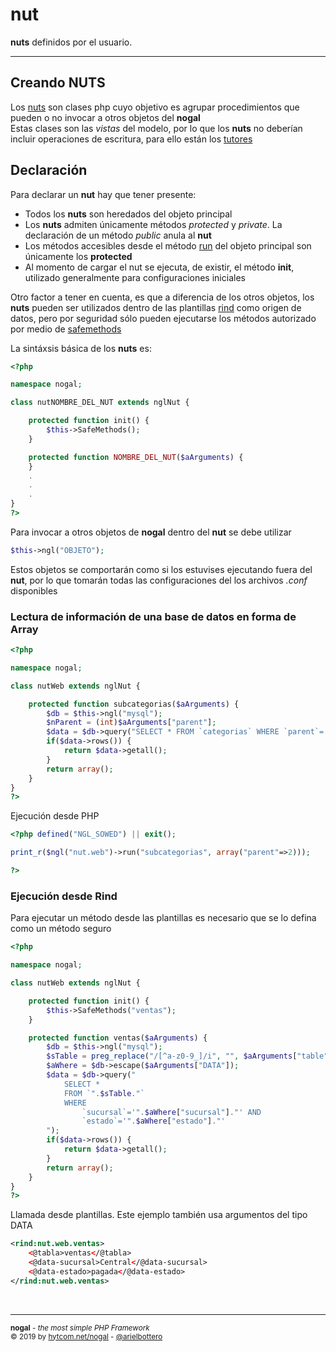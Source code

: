 # nut
**nuts** definidos por el usuario.
___

## Creando NUTS
Los [nuts](nut.md) son clases php cuyo objetivo es agrupar procedimientos que pueden o no invocar a otros objetos del **nogal**<br />
Estas clases son las *vistas* del modelo, por lo que los **nuts** no deberían incluir operaciones de escritura, para ello están los [tutores](tutor.md)

## Declaración
Para declarar un **nut** hay que tener presente:
- Todos los **nuts** son heredados del objeto principal
- Los **nuts** admiten únicamente métodos *protected* y *private*. La declaración de un método *public* anula al **nut**
- Los métodos accesibles desde el método [run](nut.md#run) del objeto principal son únicamente los **protected**
- Al momento de cargar el nut se ejecuta, de existir, el método **init**, utilizado generalmente para configuraciones iniciales

Otro factor a tener en cuenta, es que a diferencia de los otros objetos, los **nuts** pueden ser utilizados dentro de las plantillas [rind](rind.md) como origen de datos, pero por seguridad sólo pueden ejecutarse los métodos autorizado por medio de [safemethods](nut.md#safemethods)

La sintáxsis básica de los **nuts** es:

```php
<?php

namespace nogal;

class nutNOMBRE_DEL_NUT extends nglNut {

	protected function init() {
		$this->SafeMethods();
	}

	protected function NOMBRE_DEL_NUT($aArguments) {
	}
	.
	.
	.
}
?>
```

Para invocar a otros objetos de **nogal** dentro del **nut** se debe utilizar
```php
$this->ngl("OBJETO");
```
Estos objetos se comportarán como si los estuvises ejecutando fuera del **nut**, por lo que tomarán todas las configuraciones del los archivos *.conf* disponibles

### Lectura de información de una base de datos en forma de Array
```php
<?php

namespace nogal;

class nutWeb extends nglNut {

	protected function subcategorias($aArguments) {
		$db = $this->ngl("mysql");
		$nParent = (int)$aArguments["parent"];
		$data = $db->query("SELECT * FROM `categorias` WHERE `parent`='".$nParent."'");
		if($data->rows()) {
			return $data->getall();
		}
		return array();
	}
}
?>
```
Ejecución desde PHP
```php 
<?php defined("NGL_SOWED") || exit();

print_r($ngl("nut.web")->run("subcategorias", array("parent"=>2)));

?>
```

### Ejecución desde Rind
Para ejecutar un método desde las plantillas es necesario que se lo defina como un método seguro
```php
<?php

namespace nogal;

class nutWeb extends nglNut {

	protected function init() {
		$this->SafeMethods("ventas");
	}

	protected function ventas($aArguments) {
		$db = $this->ngl("mysql");
		$sTable = preg_replace("/[^a-z0-9_]/i", "", $aArguments["table"]);
		$aWhere = $db->escape($aArguments["DATA"]);
		$data = $db->query("
			SELECT * 
			FROM `".$sTable."` 
			WHERE 
				`sucursal`='".$aWhere["sucursal"]."' AND 
				`estado`='".$aWhere["estado"]."'
		");
		if($data->rows()) {
			return $data->getall();
		}
		return array();
	}
}
?>
```

Llamada desde plantillas. Este ejemplo también usa argumentos del tipo DATA
```xml 
<rind:nut.web.ventas>
	<@tabla>ventas</@tabla>
	<@data-sucursal>Central</@data-sucursal>
	<@data-estado>pagada</@data-estado>
</rind:nut.web.ventas>
```

&nbsp;
___
<sub><b>nogal</b> - <em>the most simple PHP Framework</em></sub><br />
<sup>&copy; 2019 by <a href="http://hytcom.net/nogal">hytcom.net/nogal</a> - <a href="https://github.com/arielbottero">@arielbottero</a></sup><br />